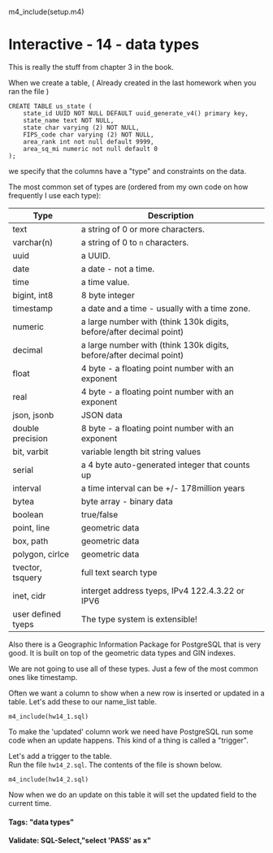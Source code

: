 
m4_include(setup.m4)

# Interactive - 14 - data types

This is really the stuff from chapter 3 in the book.

When we create a table,  ( Already created in the last homework when you ran the file )

```
CREATE TABLE us_state (
	state_id UUID NOT NULL DEFAULT uuid_generate_v4() primary key,
	state_name text NOT NULL,
	state char varying (2) NOT NULL,
	FIPS_code char varying (2) NOT NULL,
	area_rank int not null default 9999,
	area_sq_mi numeric not null default 0
);

```

we specify that the columns have a "type" and constraints on the data.

The most common set of types are (ordered from my own code on how frequently I use each type):

| Type               | Description                                                           |
|--------------------|-----------------------------------------------------------------------|
| text               | a string of 0 or more characters.                                     |
| varchar(n)         | a string of 0 to `n` characters.                                      |
| uuid               | a UUID.                                                               |
| date               | a date - not a time.                                                  |
| time               | a time value.                                                         |
| bigint, int8       | 8 byte integer                                                        |
| timestamp          | a date and a time - usually with a time zone.                         |
| numeric            | a large number with (think 130k digits, before/after decimal point)   |
| decimal            | a large number with (think 130k digits, before/after decimal point)   |
| float              | 4 byte - a floating point number with an exponent                     |
| real               | 4 byte - a floating point number with an exponent                     |
| json, jsonb        | JSON data                                                             |
| double precision   | 8 byte - a floating point number with an exponent                     |
| bit, varbit        | variable length bit string values                                     |
| serial             | a 4 byte auto-generated integer that counts up                        |
| interval           | a time interval can be +/- 178million years                           |
| bytea              | byte array - binary data                                              |
| boolean            | true/false                                                            |
| point, line        | geometric data                                                        |
| box, path          | geometric data                                                        |
| polygon, cirlce    | geometric data                                                        |
| tvector, tsquery   | full text search type                                                 |
| inet, cidr         | interget address tyeps, IPv4 122.4.3.22 or IPV6                       |
| user defined tyeps | The type system is extensible!                                        |
	

Also there is a Geographic Information Package for PostgreSQL that is very good.
It is built on top of the geometric data types and GIN indexes.   

We are not going to use all of these types.  Just a few of the most common ones like timestamp.

Often we want a column to show when a new row is inserted or updated in a table.
Let's add these to our name_list table.

```
m4_include(hw14_1.sql)
```

To make the 'updated' column work we need have PostgreSQL run some
code when an update happens.  This kind of a thing is called a "trigger".

Let's add a trigger to the table.  
Run the file `hw14_2.sql`.  The contents of the file is shown below.


```
m4_include(hw14_2.sql)
```


Now when we do an update on this table it will set the updated field
to the current time.


#### Tags: "data types"

#### Validate: SQL-Select,"select 'PASS' as x"
